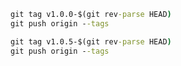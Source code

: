 


```cmd
git tag v1.0.0-$(git rev-parse HEAD)
git push origin --tags
```



```cmd
git tag v1.0.5-$(git rev-parse HEAD)
git push origin --tags
```


